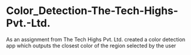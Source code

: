 # Color_Detection-The-Tech-Highs-Pvt.-Ltd.
As an assignment from The Tech Highs Pvt. Ltd. created a color detection app which outputs the closest color of the region selected by the user
